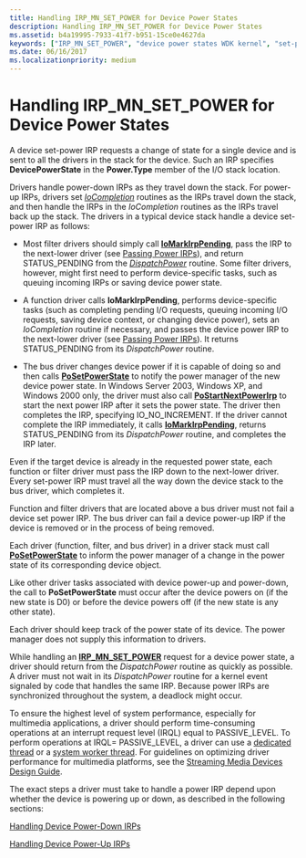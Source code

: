 ```yaml
---
title: Handling IRP_MN_SET_POWER for Device Power States
description: Handling IRP_MN_SET_POWER for Device Power States
ms.assetid: b4a19995-7933-41f7-b951-15ce0e4627da
keywords: ["IRP_MN_SET_POWER", "device power states WDK kernel", "set-power IRPs WDK kernel", "DispatchPower routine", "passing IRPs down device stack WDK", "device set power IRPs WDK kernel", "power IRPs WDK kernel , device changes", "dispatch routines WDK power management"]
ms.date: 06/16/2017
ms.localizationpriority: medium
---
```


# Handling IRP\_MN\_SET\_POWER for Device Power States





A device set-power IRP requests a change of state for a single device and is sent to all the drivers in the stack for the device. Such an IRP specifies **DevicePowerState** in the **Power.Type** member of the I/O stack location.

Drivers handle power-down IRPs as they travel down the stack. For power-up IRPs, drivers set [*IoCompletion*](https://docs.microsoft.com/windows-hardware/drivers/ddi/wdm/nc-wdm-io_completion_routine) routines as the IRPs travel down the stack, and then handle the IRPs in the *IoCompletion* routines as the IRPs travel back up the stack. The drivers in a typical device stack handle a device set-power IRP as follows:

-   Most filter drivers should simply call [**IoMarkIrpPending**](https://docs.microsoft.com/windows-hardware/drivers/ddi/wdm/nf-wdm-iomarkirppending), pass the IRP to the next-lower driver (see [Passing Power IRPs](passing-power-irps.md)), and return STATUS\_PENDING from the [*DispatchPower*](https://docs.microsoft.com/windows-hardware/drivers/ddi/wdm/nc-wdm-driver_dispatch) routine. Some filter drivers, however, might first need to perform device-specific tasks, such as queuing incoming IRPs or saving device power state.

-   A function driver calls **IoMarkIrpPending**, performs device-specific tasks (such as completing pending I/O requests, queuing incoming I/O requests, saving device context, or changing device power), sets an *IoCompletion* routine if necessary, and passes the device power IRP to the next-lower driver (see [Passing Power IRPs](passing-power-irps.md)). It returns STATUS\_PENDING from its *DispatchPower* routine.

-   The bus driver changes device power if it is capable of doing so and then calls [**PoSetPowerState**](https://docs.microsoft.com/windows-hardware/drivers/ddi/ntifs/nf-ntifs-posetpowerstate) to notify the power manager of the new device power state. In Windows Server 2003, Windows XP, and Windows 2000 only, the driver must also call [**PoStartNextPowerIrp**](https://docs.microsoft.com/windows-hardware/drivers/ddi/ntifs/nf-ntifs-postartnextpowerirp) to start the next power IRP after it sets the power state. The driver then completes the IRP, specifying IO\_NO\_INCREMENT. If the driver cannot complete the IRP immediately, it calls [**IoMarkIrpPending**](https://docs.microsoft.com/windows-hardware/drivers/ddi/wdm/nf-wdm-iomarkirppending), returns STATUS\_PENDING from its *DispatchPower* routine, and completes the IRP later.

Even if the target device is already in the requested power state, each function or filter driver must pass the IRP down to the next-lower driver. Every set-power IRP must travel all the way down the device stack to the bus driver, which completes it.

Function and filter drivers that are located above a bus driver must not fail a device set power IRP. The bus driver can fail a device power-up IRP if the device is removed or in the process of being removed.

Each driver (function, filter, and bus driver) in a driver stack must call [**PoSetPowerState**](https://docs.microsoft.com/windows-hardware/drivers/ddi/ntifs/nf-ntifs-posetpowerstate) to inform the power manager of a change in the power state of its corresponding device object.

Like other driver tasks associated with device power-up and power-down, the call to **PoSetPowerState** must occur after the device powers on (if the new state is D0) or before the device powers off (if the new state is any other state).

Each driver should keep track of the power state of its device. The power manager does not supply this information to drivers.

While handling an [**IRP\_MN\_SET\_POWER**](https://docs.microsoft.com/windows-hardware/drivers/kernel/irp-mn-set-power) request for a device power state, a driver should return from the *DispatchPower* routine as quickly as possible. A driver must not wait in its *DispatchPower* routine for a kernel event signaled by code that handles the same IRP. Because power IRPs are synchronized throughout the system, a deadlock might occur.

To ensure the highest level of system performance, especially for multimedia applications, a driver should perform time-consuming operations at an interrupt request level (IRQL) equal to PASSIVE\_LEVEL. To perform operations at IRQL= PASSIVE\_LEVEL, a driver can use a [dedicated thread](device-dedicated-threads.md) or a [system worker thread](system-worker-threads.md). For guidelines on optimizing driver performance for multimedia platforms, see the [Streaming Media Devices Design Guide](https://docs.microsoft.com/windows-hardware/drivers/stream/index).

The exact steps a driver must take to handle a power IRP depend upon whether the device is powering up or down, as described in the following sections:

[Handling Device Power-Down IRPs](handling-device-power-down-irps.md)

[Handling Device Power-Up IRPs](handling-device-power-up-irps.md)

 

 





